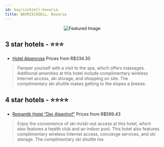 ```yaml
---
id: bayrischzell-bavaria
title: BAYRISCHZELL, Bavaria
---
```


<center><img src="https://i.travelapi.com/hotels/2000000/1880000/1874200/1874167/85bd884b_b.jpg" alt="Featured Image" /></center>


##  3 star hotels - ⭐️⭐️⭐️

-    [Hotel Alpenrose](https://us.hurb.com/hotels/bayrischzell/hotel-alpenrose-JNP-JP157807?cmp=18055) Prices from R$334.30
   > Pamper yourself with a visit to the spa, which offers massages. Additional amenities at this hotel include complimentary wireless Internet access, ski storage, and shopping on site. The complimentary ski shuttle makes getting to the slopes a breeze.

##  4 star hotels - ⭐️⭐️⭐️⭐️

-    [Romantik Hotel "Der Alpenhof"](https://us.hurb.com/hotels/bayrischzell/romantik-hotel-der-alpenhof-JNP-JP201566?cmp=18055) Prices from R$599.43
   > Enjoy the convenience of ski-in/ski-out access at this hotel, which also features a health club and an indoor pool. This hotel also features complimentary wireless Internet access, concierge services, and ski storage. The complimentary ski shuttle ma
